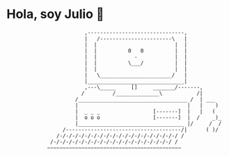 # Hola, soy Julio 👋 

                             ,-------------------------------,
                             |   /-----------------------\   |
                             |  |                         |  |
                             |  |          0   0          |  |
                             |  |            -            |  |
                             |  |          \___/          |  |
                             |  |                         |  |
                             |   \_______________________/   |
                             |_______________________________|
                             ,---\_____     []     _______/-------,
                            /         /______________\           /|
                          /___________________________________ /  | ___
                          |                                   |   |    )
                          |  _ _ _                 [-------]  |   |   (
                          |  o o o                 [-------]  |  /    _)_
                          |__________________________________ |/     /  /
                      /-------------------------------------/|      ( )/
                    /-/-/-/-/-/-/-/-/-/-/-/-/-/-/-/-/-/-/-/ /
                  /-/-/-/-/-/-/-/-/-/-/-/-/-/-/-/-/-/-/-/ /
                 ~~~~~~~~~~~~~~~~~~~~~~~~~~~~~~~~~~~~~~~~~~~
